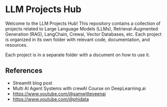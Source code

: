 # LLM Projects Hub

Welcome to the LLM Projects Hub! This repository contains a collection of projects related to Large Language Models (LLMs), Retrieval-Augmented Generation (RAG), LangChain, Crewai, Vector Databases, etc. Each project is organized in its own folder with relevant code, documentation, and resources.

Each project is in a separate folder with a document on how to use it. 


## References

- Streamlit blog post
- Multi AI Agent Systems with crewAI Course on DeepLearning.ai
- https://www.youtube.com/@samwitteveenai
- https://www.youtube.com/@phidata